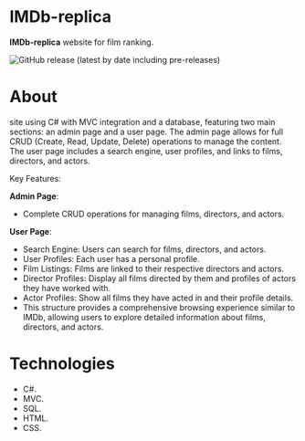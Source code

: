 # IMDb-replica 


**IMDb-replica** website for film ranking.


![GitHub release (latest by date including pre-releases)](https://img.shields.io/github/v/release/navendu-pottekkat/awesome-readme?include_prereleases)


# About

site using C# with MVC integration and a database, featuring two main sections: an admin page and a user page. The admin page allows for full CRUD (Create, Read, Update, Delete) operations to manage the content. The user page includes a search engine, user profiles, and links to films, directors, and actors.

Key Features:

 **Admin Page**:

- Complete CRUD operations for managing films, directors, and actors.

 **User Page**:

- Search Engine: Users can search for films, directors, and actors.
- User Profiles: Each user has a personal profile.
- Film Listings: Films are linked to their respective directors and actors.
- Director Profiles: Display all films directed by them and profiles of actors they have worked with.
- Actor Profiles: Show all films they have acted in and their profile details.
- This structure provides a comprehensive browsing experience similar to IMDb, allowing users to explore detailed information about films, directors, and actors.


# Technologies

- C#.
- MVC.
- SQL.
- HTML.
- CSS.
